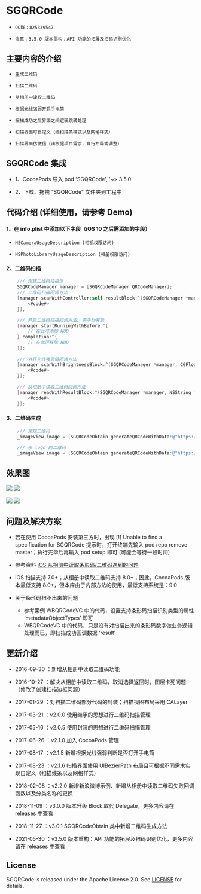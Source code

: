 
# SGQRCode


* `QQ群：825339547`

* `注意：3.5.0 版本重构：API 功能的拓展及扫码识别优化`

## 主要内容的介绍

* `生成二维码`<br>

* `扫描二维码`<br>

* `从相册中读取二维码`<br>

* `根据光线强弱开启手电筒`<br>

* `扫描成功之后界面之间逻辑跳转处理`<br>

* `扫描界面可自定义（线扫描条样式以及网格样式）`<br>

* `扫描界面仿微信（请根据项目需求，自行布局或调整）`<br>


## SGQRCode 集成

* 1、CocoaPods 导入 pod 'SGQRCode', '~> 3.5.0'

* 2、下载、拖拽 “SGQRCode” 文件夹到工程中


## 代码介绍 (详细使用，请参考 Demo)

#### 1、在 info.plist 中添加以下字段（iOS 10 之后需添加的字段）

* `NSCameraUsageDescription (相机权限访问)`<br>

* `NSPhotoLibraryUsageDescription (相册权限访问)`<br>

#### 2、二维码扫描

```Objective-C
    /// 创建二维码扫描类
    SGQRCodeManager manager = [SGQRCodeManager QRCodeManager];
    /// 二维码扫描回调方法
    [manager scanWithController:self resultBlock:^(SGQRCodeManager *manager, NSString *result) {
        <#code#>
    }];
    
    /// 开启二维码扫描回调方法: 需手动开启
    [manager startRunningWithBefore:^{
        // 在此可添加 HUD
    } completion:^{
        // 在此可移除 HUD
    }];
    
    /// 外界光线强弱值回调方法
    [manager scanWithBrightnessBlock:^(SGQRCodeManager *manager, CGFloat brightness) {
        <#code#>
    }];
    
    /// 从相册中读取二维码回调方法    
    [manager readWithResultBlock:^(SGQRCodeManager *manager, NSString *result) {
        <#code#>
    }];
```

#### 3、二维码生成

```Objective-C
    /// 常规二维码
    _imageView.image = [SGQRCodeObtain generateQRCodeWithData:@"https://github.com/kingsic" size:size];
    
    /// 带 logo 的二维码
    _imageView.image = [SGQRCodeObtain generateQRCodeWithData:@"https://github.com/kingsic" size:size logoImage:logoImage ratio:ratio];
```


## 效果图

![](https://github.com/kingsic/SGQRCode/raw/master/Picture/sorgle1.png)       ![](https://github.com/kingsic/SGQRCode/raw/master/Picture/sorgle2.png)

![](https://github.com/kingsic/SGQRCode/raw/master/Picture/sorgle3.png)       ![](https://github.com/kingsic/SGQRCode/raw/master/Picture/sorgle4.png)


## 问题及解决方案

* 若在使用 CocoaPods 安装第三方时，出现 [!] Unable to find a specification for SGQRCode 提示时，打开终端先输入 pod repo remove master；执行完毕后再输入 pod setup 即可 (可能会等待一段时间)

* 参考资料 [iOS 从相册中读取条形码/二维码遇到的问题](https://blog.csdn.net/gaomingyangc/article/details/54017879)

* iOS 扫描支持 7.0+；从相册中读取二维码支持 8.0+；因此，CocoaPods 版本最低支持 8.0+，但本库由于内部方法的使用，最低支持系统是：9.0

* 关于条形码扫不出来的问题   
    * 参考案例 WBQRCodeVC 中的代码，设置支持条形码扫描识别类型的属性 ‘metadataObjectTypes’ 即可
    * WBQRCodeVC 中的代码，只是没有对扫描出来的条形码数字做业务逻辑处理而已，即扫描成功回调数据 ‘result’


## 更新介绍

* 2016-09-30 ：新增从相册中读取二维码功能

* 2016-10-27 ：解决从相册中读取二维码，取消选择返回时，图层卡死问题（修改了创建扫描边框问题）

* 2017-01-29 ：对扫描二维码部分代码的封装；扫描视图布局采用 CALayer

* 2017-03-21 ：v2.0.0 使用继承的思想进行二维码扫描管理

* 2017-05-16 ：v2.0.5 使用封装的思想进行二维码扫描管理

* 2017-06-26 ：v2.1.0 加入 CocoaPods 管理

* 2017-08-17 ：v2.1.5 新增根据光线强弱判断是否打开手电筒

* 2017-08-23 ：v2.1.6 扫描界面使用 UIBezierPath 布局且可根据不同需求实现自定义（扫描线条以及网格样式）

* 2018-02-08 ：v2.2.0 新增新浪微博示例、新增从相册中读取二维码失败回调函数以及分类名称的更换

* 2018-11-09 ：v3.0.0 版本升级 Block 取代 Delegate，更多内容请在 [releases](https://github.com/kingsic/SGQRCode/releases) 中查看

* 2018-11-27 ：v3.0.1 SGQRCodeObtain 类中新增二维码生成方法

* 2021-05-30 ：v3.5.0 版本重构：API 功能的拓展及扫码识别优化，更多内容请在 [releases](https://github.com/kingsic/SGQRCode/releases/tag/3.5.0) 中查看


## License
SGQRCode is released under the Apache License 2.0. See [LICENSE](https://github.com/kingsic/SGQRCode/blob/master/LICENSE) for details.

